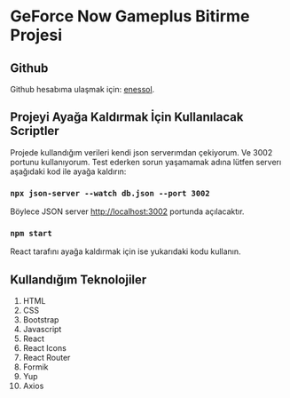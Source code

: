 # GeForce Now Gameplus Bitirme Projesi

## Github

Github hesabıma ulaşmak için: [enessol](https://github.com/enessol).

## Projeyi Ayağa Kaldırmak İçin Kullanılacak Scriptler

Projede kullandığım verileri kendi json serverımdan çekiyorum. Ve 3002 portunu kullanıyorum. Test ederken sorun yaşamamak adına lütfen serverı aşağıdaki kod ile ayağa kaldırın:

### `npx json-server --watch db.json --port 3002`

Böylece JSON server [http://localhost:3002](http://localhost:3002) portunda açılacaktır.

### `npm start`

React tarafını ayağa kaldırmak için ise yukarıdaki kodu kullanın.

## Kullandığım Teknolojiler

1. HTML
2. CSS
3. Bootstrap
4. Javascript
5. React
6. React Icons
7. React Router
8. Formik
9. Yup
10. Axios
